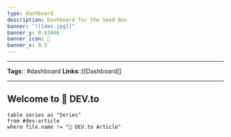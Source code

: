 ```yaml
---
type: dashboard
description: Dashboard for the Seed Box
banner: "![[dev.jpg]]"
banner_y: 0.63666
banner_icon: 📝
banner_x: 0.5
---
```



---
**Tags**:: #dashboard
**Links**::[[Dashboard]]

---

## Welcome to 📝 DEV.to

```dataview
table series as "Series"
from #dev-article 
where file.name != "📝 DEV.to Article"
```
